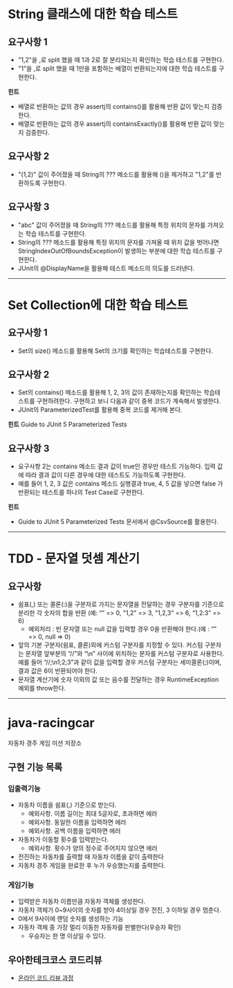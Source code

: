 # String 클래스에 대한 학습 테스트

## 요구사항 1
- "1,2"을 ,로 split 했을 때 1과 2로 잘 분리되는지 확인하는 학습 테스트를 구현한다.
- "1"을 ,로 split 했을 때 1만을 포함하는 배열이 반환되는지에 대한 학습 테스트를 구현한다.

**힌트**
- 배열로 반환하는 값의 경우 assertj의 contains()를 활용해 반환 값이 맞는지 검증한다.
- 배열로 반환하는 값의 경우 assertj의 containsExactly()를 활용해 반환 값이 맞는지 검증한다.
## 요구사항 2
- "(1,2)" 값이 주어졌을 때 String의 ??? 메소드를 활용해 ()을 제거하고 "1,2"를 반환하도록 구현한다.
## 요구사항 3
- "abc" 값이 주어졌을 때 String의 ??? 메소드를 활용해 특정 위치의 문자를 가져오는 학습 테스트를 구현한다.
- String의 ??? 메소드를 활용해 특정 위치의 문자를 가져올 때 위치 값을 벗어나면 StringIndexOutOfBoundsException이 발생하는 부분에 대한 학습 테스트를 구현한다.
- JUnit의 @DisplayName을 활용해 테스트 메소드의 의도를 드러낸다.

---

# Set Collection에 대한 학습 테스트

## 요구사항 1
- Set의 size() 메소드를 활용해 Set의 크기를 확인하는 학습테스트를 구현한다.

## 요구사항 2
- Set의 contains() 메소드를 활용해 1, 2, 3의 값이 존재하는지를 확인하는 학습테스트를 구현하려한다.
  구현하고 보니 다음과 같이 중복 코드가 계속해서 발생한다.
- JUnit의 ParameterizedTest를 활용해 중복 코드를 제거해 본다.

**힌트**
Guide to JUnit 5 Parameterized Tests

## 요구사항 3
- 요구사항 2는 contains 메소드 결과 값이 true인 경우만 테스트 가능하다. 입력 값에 따라 결과 값이 다른 경우에 대한 테스트도 가능하도록 구현한다.
- 예를 들어 1, 2, 3 값은 contains 메소드 실행결과 true, 4, 5 값을 넣으면 false 가 반환되는 테스트를 하나의 Test Case로 구현한다.

**힌트**
- Guide to JUnit 5 Parameterized Tests 문서에서 @CsvSource를 활용한다.

---

#  TDD - 문자열 덧셈 계산기

## 요구사항
- 쉼표(,) 또는 콜론(:)을 구분자로 가지는 문자열을 전달하는 경우 구분자를 기준으로 분리한 각 숫자의 합을 반환 (예: “” => 0, "1,2" => 3, "1,2,3" => 6, “1,2:3” => 6)
    - 예외처리 : 빈 문자열 또는 null 값을 입력할 경우 0을 반환해야 한다.(예 : “” => 0, null => 0)
- 앞의 기본 구분자(쉼표, 콜론)외에 커스텀 구분자를 지정할 수 있다.
  커스텀 구분자는 문자열 앞부분의 “//”와 “\n” 사이에 위치하는 문자를 커스텀 구분자로 사용한다.
  예를 들어 “//;\n1;2;3”과 같이 값을 입력할 경우 커스텀 구분자는 세미콜론(;)이며, 결과 값은 6이 반환되어야 한다.
- 문자열 계산기에 숫자 이외의 값 또는 음수를 전달하는 경우 RuntimeException 예외를 throw한다.

---
# java-racingcar
자동차 경주 게임 미션 저장소

## 구현 기능 목록
### 입출력기능
- 자동차 이름을 쉼표(,) 기준으로 받는다.
    - 예외사항. 이름 길이는 최대 5글자로, 초과하면 에러
    - 예외사항. 동일한 이름을 입력하면 에러
    - 예외사항. 공백 이름을 입력하면 에러
- 자동차가 이동할 횟수를 입력받는다.
    - 예외사항. 횟수가 양의 정수로 주어지지 않으면 에러
- 전진하는 자동차를 출력할 때 자동차 이름을 같이 출력한다
- 자동차 경주 게임을 완료한 후 누가 우승했는지를 출력한다.

### 게임기능
- 입력받은 자동차 이름만큼 자동차 객체를 생성한다.
- 자동차 객체가 0~9사이의 숫자를 받아 4이상일 경우 전진, 3 이하일 경우 멈춘다.
- 0에서 9사이에 랜덤 숫자를 생성하는 기능
- 자동차 객체 중 가장 멀리 이동한 자동차를 판별한다(우승자 확인)
    - 우승자는 한 명 이상일 수 있다.

## 우아한테크코스 코드리뷰
* [온라인 코드 리뷰 과정](https://github.com/woowacourse/woowacourse-docs/blob/master/maincourse/README.md)